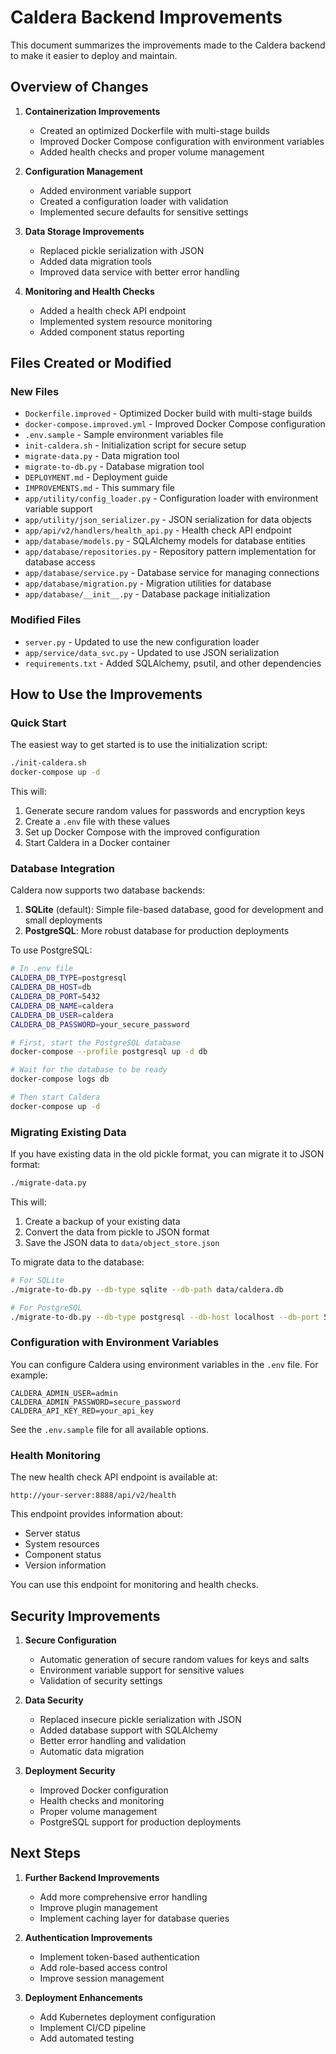 # Caldera Backend Improvements

This document summarizes the improvements made to the Caldera backend to make it easier to deploy and maintain.

## Overview of Changes

1. **Containerization Improvements**
   - Created an optimized Dockerfile with multi-stage builds
   - Improved Docker Compose configuration with environment variables
   - Added health checks and proper volume management

2. **Configuration Management**
   - Added environment variable support
   - Created a configuration loader with validation
   - Implemented secure defaults for sensitive settings

3. **Data Storage Improvements**
   - Replaced pickle serialization with JSON
   - Added data migration tools
   - Improved data service with better error handling

4. **Monitoring and Health Checks**
   - Added a health check API endpoint
   - Implemented system resource monitoring
   - Added component status reporting

## Files Created or Modified

### New Files
- `Dockerfile.improved` - Optimized Docker build with multi-stage builds
- `docker-compose.improved.yml` - Improved Docker Compose configuration
- `.env.sample` - Sample environment variables file
- `init-caldera.sh` - Initialization script for secure setup
- `migrate-data.py` - Data migration tool
- `migrate-to-db.py` - Database migration tool
- `DEPLOYMENT.md` - Deployment guide
- `IMPROVEMENTS.md` - This summary file
- `app/utility/config_loader.py` - Configuration loader with environment variable support
- `app/utility/json_serializer.py` - JSON serialization for data objects
- `app/api/v2/handlers/health_api.py` - Health check API endpoint
- `app/database/models.py` - SQLAlchemy models for database entities
- `app/database/repositories.py` - Repository pattern implementation for database access
- `app/database/service.py` - Database service for managing connections
- `app/database/migration.py` - Migration utilities for database
- `app/database/__init__.py` - Database package initialization

### Modified Files
- `server.py` - Updated to use the new configuration loader
- `app/service/data_svc.py` - Updated to use JSON serialization
- `requirements.txt` - Added SQLAlchemy, psutil, and other dependencies

## How to Use the Improvements

### Quick Start

The easiest way to get started is to use the initialization script:

```bash
./init-caldera.sh
docker-compose up -d
```

This will:
1. Generate secure random values for passwords and encryption keys
2. Create a `.env` file with these values
3. Set up Docker Compose with the improved configuration
4. Start Caldera in a Docker container

### Database Integration

Caldera now supports two database backends:

1. **SQLite** (default): Simple file-based database, good for development and small deployments
2. **PostgreSQL**: More robust database for production deployments

To use PostgreSQL:

```bash
# In .env file
CALDERA_DB_TYPE=postgresql
CALDERA_DB_HOST=db
CALDERA_DB_PORT=5432
CALDERA_DB_NAME=caldera
CALDERA_DB_USER=caldera
CALDERA_DB_PASSWORD=your_secure_password

# First, start the PostgreSQL database
docker-compose --profile postgresql up -d db

# Wait for the database to be ready
docker-compose logs db

# Then start Caldera
docker-compose up -d
```

### Migrating Existing Data

If you have existing data in the old pickle format, you can migrate it to JSON format:

```bash
./migrate-data.py
```

This will:
1. Create a backup of your existing data
2. Convert the data from pickle to JSON format
3. Save the JSON data to `data/object_store.json`

To migrate data to the database:

```bash
# For SQLite
./migrate-to-db.py --db-type sqlite --db-path data/caldera.db

# For PostgreSQL
./migrate-to-db.py --db-type postgresql --db-host localhost --db-port 5432 --db-name caldera --db-user caldera --db-password your_password
```

### Configuration with Environment Variables

You can configure Caldera using environment variables in the `.env` file. For example:

```
CALDERA_ADMIN_USER=admin
CALDERA_ADMIN_PASSWORD=secure_password
CALDERA_API_KEY_RED=your_api_key
```

See the `.env.sample` file for all available options.

### Health Monitoring

The new health check API endpoint is available at:

```
http://your-server:8888/api/v2/health
```

This endpoint provides information about:
- Server status
- System resources
- Component status
- Version information

You can use this endpoint for monitoring and health checks.

## Security Improvements

1. **Secure Configuration**
   - Automatic generation of secure random values for keys and salts
   - Environment variable support for sensitive values
   - Validation of security settings

2. **Data Security**
   - Replaced insecure pickle serialization with JSON
   - Added database support with SQLAlchemy
   - Better error handling and validation
   - Automatic data migration

3. **Deployment Security**
   - Improved Docker configuration
   - Health checks and monitoring
   - Proper volume management
   - PostgreSQL support for production deployments

## Next Steps

1. **Further Backend Improvements**
   - Add more comprehensive error handling
   - Improve plugin management
   - Implement caching layer for database queries

2. **Authentication Improvements**
   - Implement token-based authentication
   - Add role-based access control
   - Improve session management

3. **Deployment Enhancements**
   - Add Kubernetes deployment configuration
   - Implement CI/CD pipeline
   - Add automated testing
